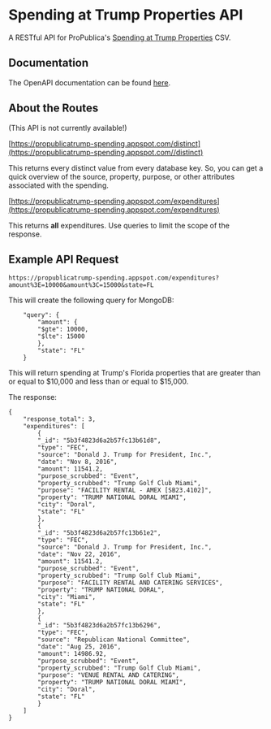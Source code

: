 # Spending at Trump Properties API

A RESTful API for ProPublica's [Spending at Trump Properties](https://www.propublica.org/datastore/dataset/spending-at-trump-properties) CSV.

## Documentation
The OpenAPI documentation can be found [here](https://github.com/agbales/presidential-payments-api/blob/master/api/swagger/swagger.yaml).

## About the Routes

(This API is not currently available!)

[https://propublicatrump-spending.appspot.com/distinct](https://propublicatrump-spending.appspot.com//distinct)

This returns every distinct value from every database key. So, you can get a quick overview of the source, property, purpose, or other attributes associated with the spending.

[https://propublicatrump-spending.appspot.com/expenditures](https://propublicatrump-spending.appspot.com/expenditures)

This returns **all** expenditures. Use queries to limit the scope of the response.

## Example API Request

```
https://propublicatrump-spending.appspot.com/expenditures?amount%3E=10000&amount%3C=15000&state=FL
```

This will create the following query for MongoDB:

```
    "query": {
        "amount": {
        "$gte": 10000,
        "$lte": 15000
        },
        "state": "FL"
    }
```
This will return spending at Trump's Florida properties that are greater than or equal to $10,000 and less than or equal to $15,000.

The response:

```
{    
    "response_total": 3,
    "expenditures": [
        {
        "_id": "5b3f4823d6a2b57fc13b61d8",
        "type": "FEC",
        "source": "Donald J. Trump for President, Inc.",
        "date": "Nov 8, 2016",
        "amount": 11541.2,
        "purpose_scrubbed": "Event",
        "property_scrubbed": "Trump Golf Club Miami",
        "purpose": "FACILITY RENTAL - AMEX [SB23.4102]",
        "property": "TRUMP NATIONAL DORAL MIAMI",
        "city": "Doral",
        "state": "FL"
        },
        {
        "_id": "5b3f4823d6a2b57fc13b61e2",
        "type": "FEC",
        "source": "Donald J. Trump for President, Inc.",
        "date": "Nov 22, 2016",
        "amount": 11541.2,
        "purpose_scrubbed": "Event",
        "property_scrubbed": "Trump Golf Club Miami",
        "purpose": "FACILITY RENTAL AND CATERING SERVICES",
        "property": "TRUMP NATIONAL DORAL",
        "city": "Miami",
        "state": "FL"
        },
        {
        "_id": "5b3f4823d6a2b57fc13b6296",
        "type": "FEC",
        "source": "Republican National Committee",
        "date": "Aug 25, 2016",
        "amount": 14986.92,
        "purpose_scrubbed": "Event",
        "property_scrubbed": "Trump Golf Club Miami",
        "purpose": "VENUE RENTAL AND CATERING",
        "property": "TRUMP NATIONAL DORAL MIAMI",
        "city": "Doral",
        "state": "FL"
        }
    ]
}
```